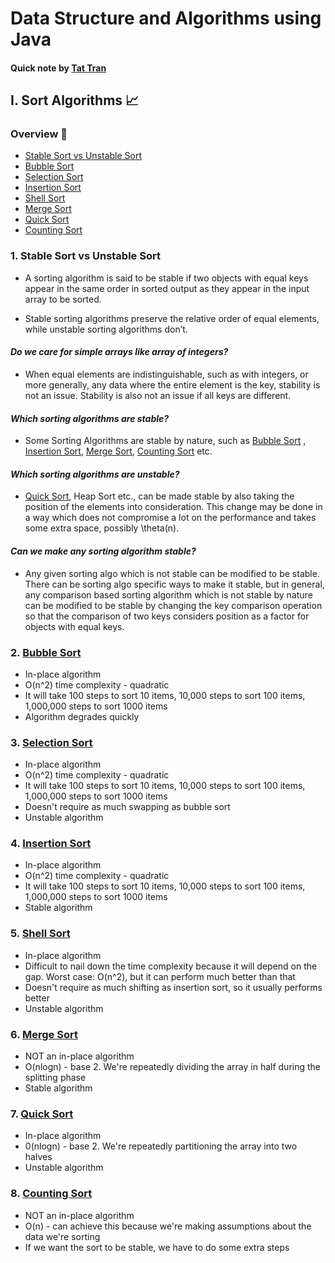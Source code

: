 # Data Structure and Algorithms using Java

#### Quick note by [**Tat Tran**](https://github.com/TatTran22)

## I. Sort Algorithms 📈

### Overview 📖

- [Stable Sort vs Unstable Sort](#1-stable-sort-vs-unstable-sort)
- [Bubble Sort](#2-bubble-sort)
- [Selection Sort](#3-selection-sort)
- [Insertion Sort](#4-insertion-sort)
- [Shell Sort](#5-shell-sort)
- [Merge Sort](#6-merge-sort)
- [Quick Sort](#7-quick-sort)
- [Counting Sort](#8-counting-sort)

### 1. Stable Sort vs Unstable Sort

- A sorting algorithm is said to be stable if two objects with equal keys appear in the same order in sorted output as
  they appear in the input array to be sorted.

- Stable sorting algorithms preserve the relative order of equal elements, while unstable sorting algorithms don’t.

#### _Do we care for simple arrays like array of integers?_

- When equal elements are indistinguishable, such as with integers, or more generally, any data where the entire element
  is the key, stability is not an issue. Stability is also not an issue if all keys are different.

#### _Which sorting algorithms are stable?_

- Some Sorting Algorithms are stable by nature, such as [Bubble Sort](#2-bubble-sort)
  , [Insertion Sort](#4-insertion-sort),
  [Merge Sort](#6-merge-sort), [Counting Sort](#8-counting-sort) etc.

#### _Which sorting algorithms are unstable?_

- [Quick Sort](#7-quick-sort), Heap Sort etc., can be made stable by also taking the position of the elements into
  consideration. This change may be done in a way which does not compromise a lot on the performance and takes some
  extra space, possibly \theta(n).

#### _Can we make any sorting algorithm stable?_

- Any given sorting algo which is not stable can be modified to be stable. There can be sorting algo specific ways to
  make it stable, but in general, any comparison based sorting algorithm which is not stable by nature can be modified
  to be stable by changing the key comparison operation so that the comparison of two keys considers position as a
  factor for objects with equal keys.

### 2. [Bubble Sort](./src/learn/programming/sortAlgorithms/BubbleSort.java)

- In-place algorithm
- O(n^2) time complexity - quadratic
- It will take 100 steps to sort 10 items, 10,000 steps to sort 100 items, 1,000,000 steps to sort 1000 items
- Algorithm degrades quickly

### 3. [Selection Sort](./src/learn/programming/sortAlgorithms/SelectionSort.java)

- In-place algorithm
- O(n^2) time complexity - quadratic
- It will take 100 steps to sort 10 items, 10,000 steps to sort 100 items, 1,000,000 steps to sort 1000 items
- Doesn't require as much swapping as bubble sort
- Unstable algorithm

### 4. [Insertion Sort](./src/learn/programming/sortAlgorithms/InsertionSort.java)

- In-place algorithm
- O(n^2) time complexity - quadratic
- It will take 100 steps to sort 10 items, 10,000 steps to sort 100 items, 1,000,000 steps to sort 1000 items
- Stable algorithm

### 5. [Shell Sort](./src/learn/programming/sortAlgorithms/ShellSort.java)

- In-place algorithm
- Difficult to nail down the time complexity because it will depend on the gap. Worst case: O(n^2), but it can perform
  much better than that
- Doesn't require as much shifting as insertion sort, so it usually performs better
- Unstable algorithm

### 6. [Merge Sort](./src/learn/programming/sortAlgorithms/MergeSort.java)

- NOT an in-place algorithm
- O(nlogn) - base 2. We're repeatedly dividing the array in half during the splitting phase
- Stable algorithm

### 7. [Quick Sort](./src/learn/programming/sortAlgorithms/QuickSort.java)

- In-place algorithm
- 0(nlogn) - base 2. We're repeatedly partitioning the array into two halves
- Unstable algorithm

### 8. [Counting Sort](./src/learn/programming/sortAlgorithms/CountingSort.java)

- NOT an in-place algorithm
- O(n) - can achieve this because we're making assumptions about the data we're sorting
- If we want the sort to be stable, we have to do some extra steps
